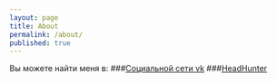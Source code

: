 ```yaml
---
layout: page
title: About
permalink: /about/
published: true
---
```


Вы можете найти меня в:
###[Социальной сети vk](https://vk.com/ilin_31)
###[HeadHunter](https://belgorod.hh.ru/resume/2f3faaeeff037c542f0039ed1f5a567a4a6654)





